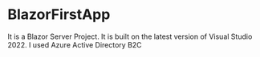 # BlazorFirstApp
It is a Blazor Server Project. It is built on the latest version of Visual Studio 2022.
I used Azure Active Directory B2C
